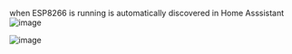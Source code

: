 when ESP8266 is running is automatically discovered in Home Asssistant
![image](https://github.com/user-attachments/assets/9cd23a38-2c14-4c58-ad51-d4b6b029b8e9)


![image](https://github.com/user-attachments/assets/7bbf8068-7879-4a6e-800d-0920a35098d5)

